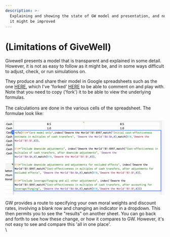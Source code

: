 ```yaml
---
description: >-
  Explaining and showing the state of GW model and presentation, and noting how
  it might be improved
---
```


# (Limitations of GiveWell)

Givewell presents a model that is transparent and explained in some detail. However, it is not as easy to follow as it might be, and in some ways difficult to adjust, check, or run simulations on.&#x20;



They produce and share their model in Google spreadsheets such as the one [HERE](https://docs.google.com/spreadsheets/d/16XOOB1oWse1ICbF0OVXUYtwWwpvG3mxAAQ6LYAAndQU/edit#gid=1377543212), which I've 'forked' [HERE](broken-reference) to be able to comment on and play with. Note that you need to copy ('fork') it to be able to view the underlying formulas. \
\
The calculations are done in the various cells of the spreadsheet. The formulae look like:&#x20;

![](<../.gitbook/assets/image (1).png>)

GW provides a route to specifying your own moral weights and discount rates, involving a blank row and changing an indicator in a dropdown. This then permits you to see the "results" on another sheet. You can go back and forth to see how these change, or how it compares to GW. However, it's not easy to see and compare this 'all in one place'.\
\
